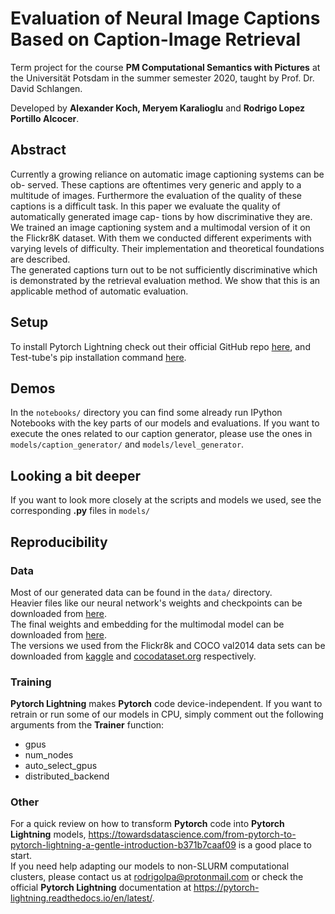 # Evaluation of Neural Image Captions Based on Caption-Image Retrieval

Term project for the course **PM Computational Semantics with Pictures** at the Universität Potsdam in the summer semester 2020, taught by Prof. Dr. David Schlangen.

Developed by **Alexander Koch, Meryem Karalioglu** and **Rodrigo Lopez Portillo Alcocer**.

## Abstract
Currently a growing reliance on automatic image captioning systems can be ob- served. These captions are oftentimes very generic and apply to a multitude of images. Furthermore the evaluation of the quality of these captions is a difficult task. In this paper we evaluate the quality of automatically generated image cap- tions by how discriminative they are. We trained an image captioning system and a multimodal version of it on the Flickr8K dataset. With them we conducted different experiments with varying levels of difficulty. Their implementation and theoretical foundations are described. <br>
The generated captions turn out to be not sufficiently discriminative which is demonstrated by the retrieval evaluation method. We show that this is an applicable method of automatic evaluation.

## Setup
To install Pytorch Lightning check out their official GitHub repo [here](https://github.com/PyTorchLightning/pytorch-lightning), and Test-tube's pip installation command [here](https://pypi.org/project/test-tube/).

## Demos
In the `notebooks/` directory you can find some already run IPython Notebooks with the key parts of our models and evaluations. If you want to execute the ones related to our caption generator, please use the ones in `models/caption_generator/` and `models/level_generator`.

## Looking a bit deeper
If you want to look more closely at the scripts and models we used, see the corresponding **.py** files in `models/`

## Reproducibility

### Data
Most of our generated data can be found in the `data/` directory.<br> Heavier files like our neural network's weights and checkpoints can be downloaded from [here](https://drive.google.com/drive/folders/1UK1CIVG-ASd9VSmCN0_hYsaUsB3drJWK?usp=sharing>). <br>
The final weights and embedding for the multimodal model can be downloaded from [here](https://drive.google.com/drive/folders/13Mw5i6ygAkrDwfLvF1PrE8GYwcxGE1aF?usp=sharing). <br>
The versions we used from the Flickr8k and COCO val2014 data sets can be downloaded from [kaggle](https://www.kaggle.com/dataset/e1cd22253a9b23b073794872bf565648ddbe4f17e7fa9e74766ad3707141adeb) and [cocodataset.org](https://cocodataset.org/#download) respectively.

### Training
**Pytorch Lightning** makes **Pytorch** code device-independent. If you want to retrain or run some of our models in CPU, simply comment out the following arguments from the **Trainer** function:
- gpus
- num_nodes
- auto_select_gpus
- distributed_backend

### Other
For a quick review on how to transform **Pytorch** code into **Pytorch Lightning** models, <https://towardsdatascience.com/from-pytorch-to-pytorch-lightning-a-gentle-introduction-b371b7caaf09> is a good place to start. <br>
If you need help adapting our models to non-SLURM computational clusters, please contact us at rodrigolpa@protonmail.com or check the official **Pytorch Lightning** documentation at <https://pytorch-lightning.readthedocs.io/en/latest/>.
